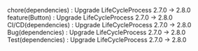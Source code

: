 chore(dependencies) : Upgrade LifeCycleProcess 2.7.0 -> 2.8.0
feature(Button) : Upgrade LifeCycleProcess 2.7.0 -> 2.8.0
CI/CD(dependencies) : Upgrade LifeCycleProcess 2.7.0 -> 2.8.0
Bug(dependencies) : Upgrade LifeCycleProcess 2.7.0 -> 2.8.0
Test(dependencies) : Upgrade LifeCycleProcess 2.7.0 -> 2.8.0